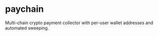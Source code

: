 # paychain
Multi-chain crypto payment collector with per-user wallet addresses and automated sweeping.
